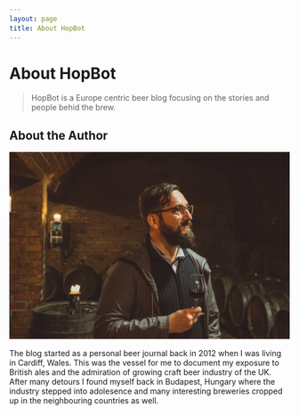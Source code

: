 ```yaml
---
layout: page
title: About HopBot
---
```


# About HopBot

> HopBot is a Europe centric beer blog focusing on the stories and people behid the brew.

## About the Author

<img src="/uploads/istvan.jpg">

The blog started as a personal beer journal back in 2012 when I was living in Cardiff, Wales. This was the vessel for me to document my exposure to British ales and the admiration of growing craft beer industry of the UK. After many detours I found myself back in Budapest, Hungary where the industry stepped into adolesence and many interesting breweries cropped up in the neighbouring countries as well. 